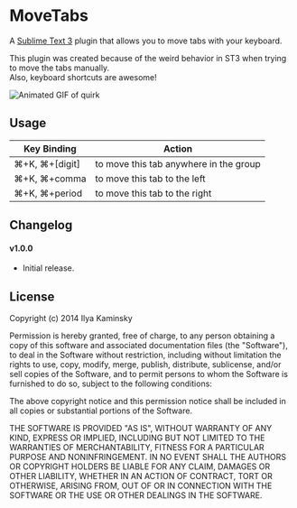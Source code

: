 # MoveTabs #

A [Sublime Text 3](http://www.sublimetext.com/3) plugin that allows you to move tabs with your keyboard.

This plugin was created because of the weird behavior in ST3 when trying to move the tabs manually.  
Also, keyboard shortcuts are awesome!

![Animated GIF of quirk](http://i.imgur.com/ZnHAvx4.gif "This is annoying")

## Usage ##

| Key Binding | Action |
| --- | --- |
| ⌘+K, ⌘+[digit] | to move this tab anywhere in the group |
| ⌘+K, ⌘+comma  | to move this tab to the left |
| ⌘+K, ⌘+period | to move this tab to the right |

## Changelog ##

#### v1.0.0 ####

* Initial release.

## License ##

Copyright (c) 2014 Ilya Kaminsky

Permission is hereby granted, free of charge, to any person obtaining a copy of this software and associated documentation files (the "Software"), to deal in the Software without restriction, including without limitation the rights to use, copy, modify, merge, publish, distribute, sublicense, and/or sell copies of the Software, and to permit persons to whom the Software is furnished to do so, subject to the following conditions:

The above copyright notice and this permission notice shall be included in all copies or substantial portions of the Software.

THE SOFTWARE IS PROVIDED "AS IS", WITHOUT WARRANTY OF ANY KIND, EXPRESS OR IMPLIED, INCLUDING BUT NOT LIMITED TO THE WARRANTIES OF MERCHANTABILITY, FITNESS FOR A PARTICULAR PURPOSE AND NONINFRINGEMENT. IN NO EVENT SHALL THE AUTHORS OR COPYRIGHT HOLDERS BE LIABLE FOR ANY CLAIM, DAMAGES OR OTHER LIABILITY, WHETHER IN AN ACTION OF CONTRACT, TORT OR OTHERWISE, ARISING FROM, OUT OF OR IN CONNECTION WITH THE SOFTWARE OR THE USE OR OTHER DEALINGS IN THE SOFTWARE.
